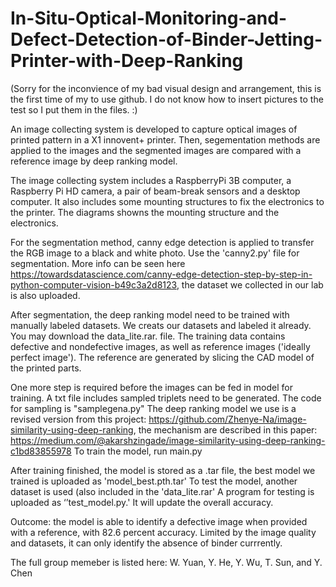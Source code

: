 # In-Situ-Optical-Monitoring-and-Defect-Detection-of-Binder-Jetting-Printer-with-Deep-Ranking

(Sorry for the inconvience of my bad visual design and arrangement, this is the first time of my to use github. I do not know how to insert pictures to the test so I put them in the files. :)

An image collecting system is developed to capture optical images of printed pattern in a X1 innovent+ printer. Then, segementation methods are applied to the images and the segmented images are compared with a reference image by deep ranking model.

The image collecting system includes a RaspberryPi 3B computer, a Raspberry Pi HD camera, a pair of beam-break sensors and a desktop computer. It also includes some mounting structures to fix the electronics to the printer. 
The diagrams showns the mounting structure and the electronics. 

For the segmentation method, canny edge detection is applied to transfer the RGB image to a black and white photo. Use the 'canny2.py' file for segmentation. More info can be seen here  https://towardsdatascience.com/canny-edge-detection-step-by-step-in-python-computer-vision-b49c3a2d8123, the dataset we collected in our lab is also uploaded. 

After segmentation, the deep ranking model need to be trained with manually labeled datasets. We creats our datasets and labeled it already. You may download the data_lite.rar. file. The training data contains defective and nondefective images, as well as reference images ('ideally perfect image'). The reference are generated by slicing the CAD model of the printed parts. 

One more step is required before the images can be fed in model for training. A txt file includes sampled triplets need to be generated. The code for sampling is "samplegena.py"
The deep ranking model we use is a revised version from this project:
https://github.com/Zhenye-Na/image-similarity-using-deep-ranking, 
the mechanism are described in this paper: 
https://medium.com/@akarshzingade/image-similarity-using-deep-ranking-c1bd83855978
To train the model, run main.py 

After training finished, the model is stored as a .tar file, the best model we trained is uploaded as 'model_best.pth.tar'
To test the model, another dataset is used (also included in the 'data_lite.rar' A program for testing is uploaded as ‘’test_model.py.' It will update the overall accuracy. 

Outcome: the model is able to identify a defective image when provided with a reference, with 82.6 percent accuracy. Limited by the image quality and datasets, it can only identify the absence of binder currrently. 

The full group memeber is listed here:
W. Yuan, Y. He, Y. Wu, T. Sun, and Y. Chen
